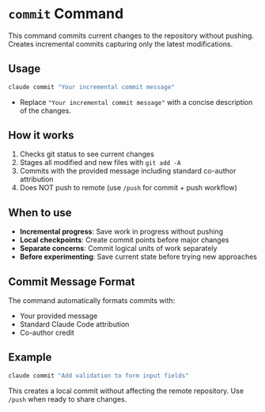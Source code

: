 # `commit` Command

This command commits current changes to the repository without pushing. Creates incremental commits capturing only the latest modifications.

## Usage

```sh
claude commit "Your incremental commit message"
```

- Replace `"Your incremental commit message"` with a concise description of the changes.

## How it works

1. Checks git status to see current changes
2. Stages all modified and new files with `git add -A`
3. Commits with the provided message including standard co-author attribution
4. Does NOT push to remote (use `/push` for commit + push workflow)

## When to use

- **Incremental progress**: Save work in progress without pushing
- **Local checkpoints**: Create commit points before major changes
- **Separate concerns**: Commit logical units of work separately
- **Before experimenting**: Save current state before trying new approaches

## Commit Message Format

The command automatically formats commits with:
- Your provided message
- Standard Claude Code attribution
- Co-author credit

## Example

```sh
claude commit "Add validation to form input fields"
```

This creates a local commit without affecting the remote repository. Use `/push` when ready to share changes.